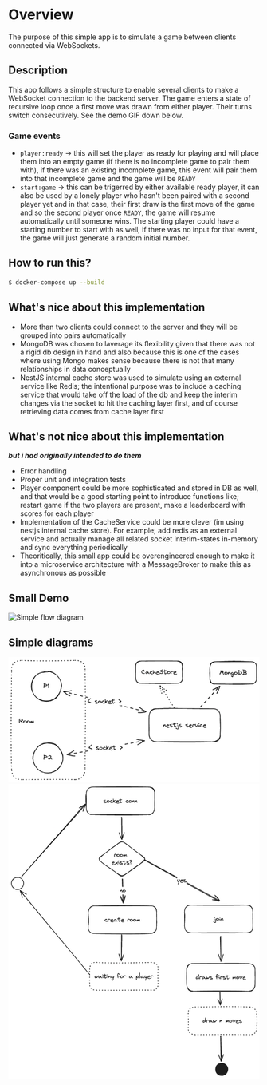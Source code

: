 # Overview 
The purpose of this simple app is to simulate a game between clients connected via WebSockets.

## Description
This app follows a simple structure to enable several clients to make a WebSocket connection to the backend server. The game enters a state of recursive loop once a first move was drawn from either player. Their turns switch consecutively. See the demo GIF down below.

### Game events
- `player:ready` -> this will set the player as ready for playing and will place them into an empty game (if there is no incomplete game to pair them with), if there was an existing incomplete game, this event will pair them into that incomplete game and the game will be `READY` 
- `start:game` -> this can be trigerred by either available ready player, it can also be used by a lonely player who hasn't been paired with a second player yet and in that case, their first draw is the first move of the game and so the second player once `READY`, the game will resume automatically until someone wins. The starting player could have a starting number to start with as well, if there was no input for that event, the game will just generate a random initial number.

## How to run this?

```bash
$ docker-compose up --build
```

## What's nice about this implementation
- More than two clients could connect to the server and they will be grouped into pairs automatically
- MongoDB was chosen to laverage its flexibility given that there was not a rigid db design in hand and also because this is one of the cases where using Mongo makes sense because there is not that many relationships in data conceptually
- NestJS internal cache store was used to simulate using an external service like Redis; the intentional purpose was to include a caching service that would take off the load of the db and keep the interim changes via the socket to hit the caching layer first, and of course retrieving data comes from cache layer first

## What's not nice about this implementation
***but i had originally intended to do them***
- Error handling
- Proper unit and integration tests
- Player component could be more sophisticated and stored in DB as well, and that would be a good starting point to introduce functions like; restart game if the two players are present, make a leaderboard with scores for each player
- Implementation of the CacheService could be more clever (im using nestjs internal cache store). For example; add redis as an external service and actually manage all related socket interim-states in-memory and sync everything periodically
- Theoritically, this small app could be overengineered enough to make it into a microservice architecture with a MessageBroker to make this as asynchronous as possible

## Small Demo
![Simple flow diagram](docs/3.gif?raw=true)

## Simple diagrams
![Simple system design diagram](docs/1.png?raw=true "Simple system design")
![Simple flow diagram](docs/2.png?raw=true "Simple flow design")




